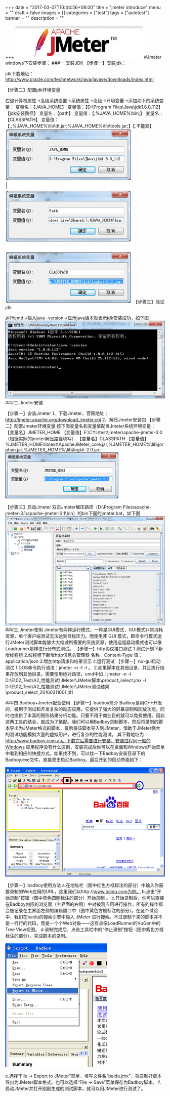 +++
date = "2017-03-07T10:44:56+08:00"
title = "jmeter introduce"
menu = ""
draft = false
images = []
categories = ["test"]
tags = ["autotest"]
banner = ""
description = ""

+++
![image](/img/jmeter.jpg) 
#Jmeter  windows下安装步骤：
###一.安装JDK
【步骤一】安装jdk：

jdk下载地址：http://www.oracle.com/technetwork/java/javase/downloads/index.html

【步骤二】配置jdk环境变量

右键计算机属性->高级系统设置->系统属性->高级->环境变量->添加如下的系统变量：
变量名：【JAVA_HOME】
变量值：【D:\Program Files\Java\jdk1.8.0_112】【jdk安装路径】
变量名：【path】
变量值：【\;%JAVA_HOME%\bin;】
变量名：【CLASSPATH】
变量值：【.;%JAVA_HOME%\lib\dt.jar;%JAVA_HOME%\lib\tools.jar;】【.不能漏】
![image](/img/path.jpg)
【步骤三】验证jdk

运行cmd->输入java -version->显示java版本就表示jdk安装成功，如下图
![image](/img/cmd.png)
###二.Jmeter安装

【步骤一】安装Jmeter
1、下载Jmeter，官网地址：http://jmeter.apache.org/download_jmeter.cgi
2、解压Jmeter安装包
【步骤二】配置Jmeter环境变量
按下面变量名和变量值配置Jmeter系统环境变量：
【变量名】JMETER_HOME
【变量值】F:\CYL\test\jmeter\apache-jmeter-3.0（根据实际的jmeter解压路径填写）
【变量名】CLASSPATH
【变量值】%JMETER_HOME\lib\ext\ApacheJMeter_core.jar;%JMETER_HOME%\lib\jorphan.jar;%JMETER_HOME%\lib\logkit-2.0.jar;
![image](/img/path1.png)

【步骤三】启动Jmeter
双击Jmeter解压路径（D:\Program Files\apache-jmeter-3.1\apache-jmeter-3.1\bin）的bin下面的jmeter.bat，如下图
![image](/img/runjmeter.png)
###三.Jmeter使用
Jmeter有两种运行模式，一种是GUI模式，GUI模式非常消耗资源，单个客户端测试无法达到目标压力。而使用非 GUI 模式，即命令行模式运行JMeter测试脚本能够大大缩减所需要的系统资源，使用远程启动模式也可以像Loadrunner那样进行分布式测试。
【步骤一】http协议接口测试
1.测试计划下新增线程组
2.线程组下新增http信息头管理器
名称：Content-Type 值：application/json
3.增加http请求和结果显示
4.运行测试
【步骤一】no-gui启动测试
1.DOS命令执行语法：jmeter -n -t <testplan filename> -l <listener filename>。
2.如果脚本在其他目录，并且执行结果存放到其他目录，需要使用绝对路径，cmd中如：jmeter -n -t D:\E\02_Test\A2_性能测试\JMeter\JMeter脚本\product_select.jmx -l D:\E\02_Test\A2_性能测试\JMeter\JMeter测试结果\product_select_20160311001.jtl1

###四.Badboy+Jmeter配合使用
【步骤一】badboy简介
Badboy是用C++开发的，被用于测试和开发复杂的动态应用。它提供了强大的屏幕录制和回放功能，同时也提供了丰富的图形结果分析功能。只要不用于商业目的就可以免费使用。因此这两工具的结合，就成为了绝配。我们可以用Badboy录制脚本，然后将录制的脚本导出为JMeter格式的脚本，最后将该脚本导入到JMeter，借助于JMeter强大的测试功能模拟大量的虚拟用户，进行复杂的性能测试。
其下载地址为：http://www.badboy.com.au。下载完后需要进行安装，安装过程同一般的Windows 应用程序没有什么区别，安装完成后你可以在桌面和Windows开始菜单中看到相应的快捷方式。如果找不到，可以找一下Badboy安装目录下的Badboy.exe文件，直接双击启动Badboy。最后开到的启动界面如下：
  
![image](/img/badboy.png)
                     
【步骤一】badboy使用方法
a.在地址栏（图中红色方框标注的部分）中输入你需要录制的Web应用的URL，这里我们以http://www.baidu.com为例。
b.点击“开始录制”按钮（图中蓝色圆圈标注的部分）开始录制 。
c.开始录制后，你可以直接在Badboy内嵌的浏览器（主界面的右侧）中对被测应用进行操作，所有的操作都会被记录在主界面左侧的编辑窗口中（图中黄色方框标注的部分）。在这个试验中，我们在baidu的搜索引擎中输入 JMeter 进行搜索。不过录制下来的脚本并不是一行行的代码，而是一个个Web对象——这有点像LoadRunner的VuGen中的Tree View视图。
d.录制完成后，点击工具栏中的“停止录制”按钮（图中紫色方框标注的部分），完成脚本的录制。
 
![image](/img/export.png)
 
e.选择“File -> Export to JMeter”菜单，填写文件名“baidu.jmx”，将录制好脚本导出为JMeter脚本格式。也可以选择“File -> Save”菜单保存为Badboy脚本。
f.启动JMeter并打开刚刚生成的测试脚本，就可以用JMeter进行测试了。
